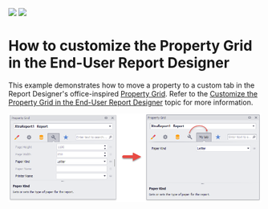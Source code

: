 <!-- default badges list -->
[![](https://img.shields.io/badge/Open_in_DevExpress_Support_Center-FF7200?style=flat-square&logo=DevExpress&logoColor=white)](https://supportcenter.devexpress.com/ticket/details/T830430)
[![](https://img.shields.io/badge/📖_How_to_use_DevExpress_Examples-e9f6fc?style=flat-square)](https://docs.devexpress.com/GeneralInformation/403183)
<!-- default badges end -->
# How to customize the Property Grid in the End-User Report Designer

This example demonstrates how to move a property to a custom tab in the Report Designer's office-inspired [Property Grid](https://docs.devexpress.com/XtraReports/400368). Refer to the [Customize the Property Grid in the End-User Report Designer](https://docs.devexpress.com/XtraReports/400369) topic for more information.

![](https://github.com/DevExpress-Examples/Customize-the-Property-Grid-in-the-Report-Designer/blob/18.2.3%2B/PropertyGrid-MovePropertyToNewTab.png)

